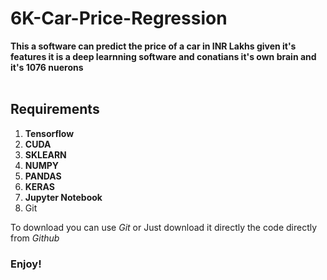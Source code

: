 # 6K-Car-Price-Regression
**This a software can predict the price of a car in INR Lakhs given it's features
it is a deep learnning software and conatians it's own brain and it's 1076 nuerons**
<br><br>

## Requirements
1. **Tensorflow**
2. **CUDA**
3. **SKLEARN**
4. **NUMPY**
5. **PANDAS**
6. **KERAS**
7. **Jupyter Notebook**
8. Git

To download you can use *Git* or Just download it directly the code directly from *Github*

### Enjoy!
